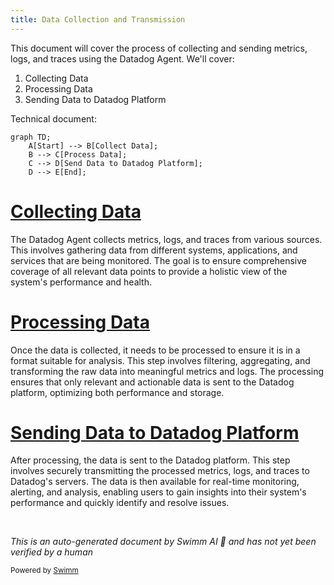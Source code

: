 ```yaml
---
title: Data Collection and Transmission
---
```

This document will cover the process of collecting and sending metrics, logs, and traces using the Datadog Agent. We'll cover:

1. Collecting Data
2. Processing Data
3. Sending Data to Datadog Platform

Technical document: <SwmLink doc-title="" repo-id="Z2l0aHViJTNBJTNBZGF0YWRvZy1hZ2VudCUzQSUzQVN3aW1tLURlbW8=" path="/.swm/.jkg25wrv.sw.md"></SwmLink>

```mermaid
graph TD;
    A[Start] --> B[Collect Data];
    B --> C[Process Data];
    C --> D[Send Data to Datadog Platform];
    D --> E[End];
```

# [Collecting Data](https://app.swimm.io/repos/Z2l0aHViJTNBJTNBZGF0YWRvZy1hZ2VudCUzQSUzQVN3aW1tLURlbW8=/docs/jkg25wrv#collecting-data)

The Datadog Agent collects metrics, logs, and traces from various sources. This involves gathering data from different systems, applications, and services that are being monitored. The goal is to ensure comprehensive coverage of all relevant data points to provide a holistic view of the system's performance and health.

# [Processing Data](https://app.swimm.io/repos/Z2l0aHViJTNBJTNBZGF0YWRvZy1hZ2VudCUzQSUzQVN3aW1tLURlbW8=/docs/jkg25wrv#processing-data)

Once the data is collected, it needs to be processed to ensure it is in a format suitable for analysis. This step involves filtering, aggregating, and transforming the raw data into meaningful metrics and logs. The processing ensures that only relevant and actionable data is sent to the Datadog platform, optimizing both performance and storage.

# [Sending Data to Datadog Platform](https://app.swimm.io/repos/Z2l0aHViJTNBJTNBZGF0YWRvZy1hZ2VudCUzQSUzQVN3aW1tLURlbW8=/docs/jkg25wrv#sending-data-to-datadog-platform)

After processing, the data is sent to the Datadog platform. This step involves securely transmitting the processed metrics, logs, and traces to Datadog's servers. The data is then available for real-time monitoring, alerting, and analysis, enabling users to gain insights into their system's performance and quickly identify and resolve issues.

&nbsp;

*This is an auto-generated document by Swimm AI 🌊 and has not yet been verified by a human*

<SwmMeta version="3.0.0" repo-id="Z2l0aHViJTNBJTNBZGF0YWRvZy1hZ2VudCUzQSUzQVN3aW1tLURlbW8=" repo-name="datadog-agent"><sup>Powered by [Swimm](/)</sup></SwmMeta>
